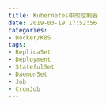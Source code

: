 ```yaml
---
title: Kubernetes中的控制器
date: 2019-03-19 17:52:56
categories: 
- Docker/K8S
tags: 
- ReplicaSet
- Deployment
- StatefulSet
- DaemonSet
- Job
- CronJob
---
```

